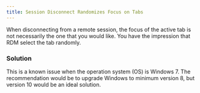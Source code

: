 ```yaml
---
title: Session Disconnect Randomizes Focus on Tabs
---
```

When disconnecting from a remote session, the focus of the active tab is not necessarily the one that you would like. You have the impression that RDM select the tab randomly.
### Solution
This is a known issue when the operation system (OS) is Windows 7. The recommendation would be to upgrade Windows to minimum version 8, but version 10 would be an ideal solution.
